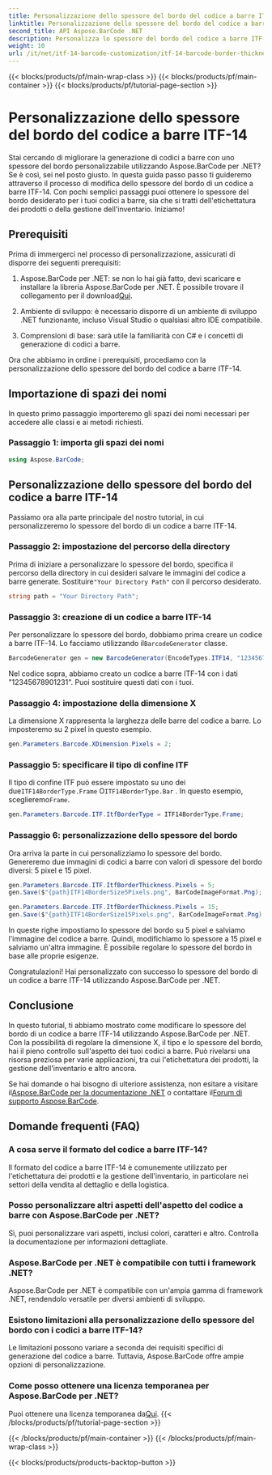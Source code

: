 ```yaml
---
title: Personalizzazione dello spessore del bordo del codice a barre ITF-14
linktitle: Personalizzazione dello spessore del bordo del codice a barre ITF-14
second_title: API Aspose.BarCode .NET
description: Personalizza lo spessore del bordo del codice a barre ITF-14 con Aspose.BarCode per .NET. Guida passo passo per la generazione continua di codici a barre.
weight: 10
url: /it/net/itf-14-barcode-customization/itf-14-barcode-border-thickness-customization/
---
```


{{< blocks/products/pf/main-wrap-class >}}
{{< blocks/products/pf/main-container >}}
{{< blocks/products/pf/tutorial-page-section >}}

# Personalizzazione dello spessore del bordo del codice a barre ITF-14


Stai cercando di migliorare la generazione di codici a barre con uno spessore del bordo personalizzabile utilizzando Aspose.BarCode per .NET? Se è così, sei nel posto giusto. In questa guida passo passo ti guideremo attraverso il processo di modifica dello spessore del bordo di un codice a barre ITF-14. Con pochi semplici passaggi puoi ottenere lo spessore del bordo desiderato per i tuoi codici a barre, sia che si tratti dell'etichettatura dei prodotti o della gestione dell'inventario. Iniziamo!

## Prerequisiti

Prima di immergerci nel processo di personalizzazione, assicurati di disporre dei seguenti prerequisiti:

1.  Aspose.BarCode per .NET: se non lo hai già fatto, devi scaricare e installare la libreria Aspose.BarCode per .NET. È possibile trovare il collegamento per il download[Qui](https://releases.aspose.com/barcode/net/).

2. Ambiente di sviluppo: è necessario disporre di un ambiente di sviluppo .NET funzionante, incluso Visual Studio o qualsiasi altro IDE compatibile.

3. Comprensioni di base: sarà utile la familiarità con C# e i concetti di generazione di codici a barre.

Ora che abbiamo in ordine i prerequisiti, procediamo con la personalizzazione dello spessore del bordo del codice a barre ITF-14.

## Importazione di spazi dei nomi

In questo primo passaggio importeremo gli spazi dei nomi necessari per accedere alle classi e ai metodi richiesti.

### Passaggio 1: importa gli spazi dei nomi

```csharp
using Aspose.BarCode;
```

## Personalizzazione dello spessore del bordo del codice a barre ITF-14

Passiamo ora alla parte principale del nostro tutorial, in cui personalizzeremo lo spessore del bordo di un codice a barre ITF-14.

### Passaggio 2: impostazione del percorso della directory

 Prima di iniziare a personalizzare lo spessore del bordo, specifica il percorso della directory in cui desideri salvare le immagini del codice a barre generate. Sostituire`"Your Directory Path"` con il percorso desiderato.

```csharp
string path = "Your Directory Path";
```

### Passaggio 3: creazione di un codice a barre ITF-14

 Per personalizzare lo spessore del bordo, dobbiamo prima creare un codice a barre ITF-14. Lo facciamo utilizzando il`BarcodeGenerator` classe.

```csharp
BarcodeGenerator gen = new BarcodeGenerator(EncodeTypes.ITF14, "12345678901231");
```

Nel codice sopra, abbiamo creato un codice a barre ITF-14 con i dati "12345678901231". Puoi sostituire questi dati con i tuoi.

### Passaggio 4: impostazione della dimensione X

La dimensione X rappresenta la larghezza delle barre del codice a barre. Lo imposteremo su 2 pixel in questo esempio.

```csharp
gen.Parameters.Barcode.XDimension.Pixels = 2;
```

### Passaggio 5: specificare il tipo di confine ITF

 Il tipo di confine ITF può essere impostato su uno dei due`ITF14BorderType.Frame` O`ITF14BorderType.Bar` . In questo esempio, sceglieremo`Frame`.

```csharp
gen.Parameters.Barcode.ITF.ItfBorderType = ITF14BorderType.Frame;
```

### Passaggio 6: personalizzazione dello spessore del bordo

Ora arriva la parte in cui personalizziamo lo spessore del bordo. Genereremo due immagini di codici a barre con valori di spessore del bordo diversi: 5 pixel e 15 pixel.

```csharp
gen.Parameters.Barcode.ITF.ItfBorderThickness.Pixels = 5;
gen.Save($"{path}ITF14BorderSize5Pixels.png", BarCodeImageFormat.Png);

gen.Parameters.Barcode.ITF.ItfBorderThickness.Pixels = 15;
gen.Save($"{path}ITF14BorderSize15Pixels.png", BarCodeImageFormat.Png);
```

In queste righe impostiamo lo spessore del bordo su 5 pixel e salviamo l'immagine del codice a barre. Quindi, modifichiamo lo spessore a 15 pixel e salviamo un'altra immagine. È possibile regolare lo spessore del bordo in base alle proprie esigenze.

Congratulazioni! Hai personalizzato con successo lo spessore del bordo di un codice a barre ITF-14 utilizzando Aspose.BarCode per .NET.

## Conclusione

In questo tutorial, ti abbiamo mostrato come modificare lo spessore del bordo di un codice a barre ITF-14 utilizzando Aspose.BarCode per .NET. Con la possibilità di regolare la dimensione X, il tipo e lo spessore del bordo, hai il pieno controllo sull'aspetto dei tuoi codici a barre. Può rivelarsi una risorsa preziosa per varie applicazioni, tra cui l'etichettatura dei prodotti, la gestione dell'inventario e altro ancora.

 Se hai domande o hai bisogno di ulteriore assistenza, non esitare a visitare il[Aspose.BarCode per la documentazione .NET](https://reference.aspose.com/barcode/net/) o contattare il[Forum di supporto Aspose.BarCode](https://forum.aspose.com/c/barcode/13).

## Domande frequenti (FAQ)

### A cosa serve il formato del codice a barre ITF-14?
Il formato del codice a barre ITF-14 è comunemente utilizzato per l'etichettatura dei prodotti e la gestione dell'inventario, in particolare nei settori della vendita al dettaglio e della logistica.

### Posso personalizzare altri aspetti dell'aspetto del codice a barre con Aspose.BarCode per .NET?
Sì, puoi personalizzare vari aspetti, inclusi colori, caratteri e altro. Controlla la documentazione per informazioni dettagliate.

### Aspose.BarCode per .NET è compatibile con tutti i framework .NET?
Aspose.BarCode per .NET è compatibile con un'ampia gamma di framework .NET, rendendolo versatile per diversi ambienti di sviluppo.

### Esistono limitazioni alla personalizzazione dello spessore del bordo con i codici a barre ITF-14?
Le limitazioni possono variare a seconda dei requisiti specifici di generazione del codice a barre. Tuttavia, Aspose.BarCode offre ampie opzioni di personalizzazione.

### Come posso ottenere una licenza temporanea per Aspose.BarCode per .NET?
 Puoi ottenere una licenza temporanea da[Qui](https://purchase.aspose.com/temporary-license/).
{{< /blocks/products/pf/tutorial-page-section >}}

{{< /blocks/products/pf/main-container >}}
{{< /blocks/products/pf/main-wrap-class >}}

{{< blocks/products/products-backtop-button >}}
